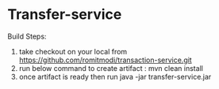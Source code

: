 # Transfer-service

Build Steps:
1) take checkout on your local from https://github.com/romitmodi/transaction-service.git
2) run below command to create artifact :
    mvn clean install
3) once artifact is ready then run java -jar transfer-service.jar